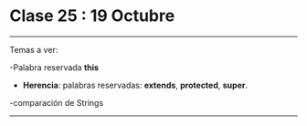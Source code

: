 # Clase 25 : 19 Octubre

---

Temas a ver:

-Palabra reservada **this**

- **Herencia**: palabras reservadas: **extends**, **protected**, **super**.

-comparación de Strings

---